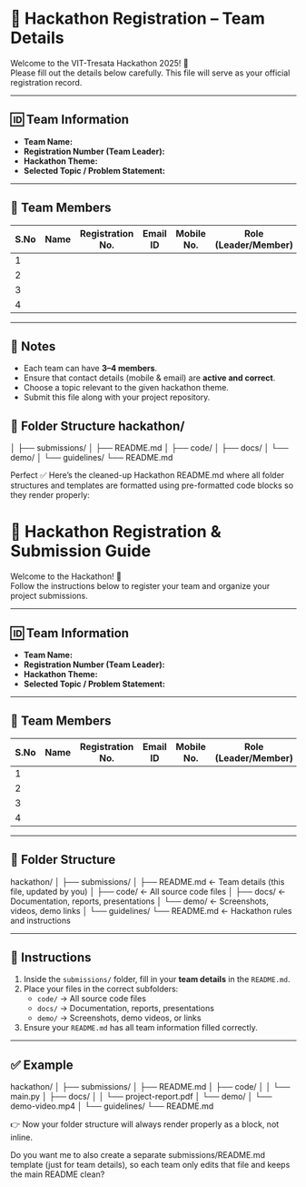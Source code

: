 # 🚀 Hackathon Registration – Team Details  

Welcome to the VIT-Tresata Hackathon 2025! 🎉  
Please fill out the details below carefully. This file will serve as your official registration record.  

---

## 🆔 Team Information  
- **Team Name:**  
- **Registration Number (Team Leader):**  
- **Hackathon Theme:**  
- **Selected Topic / Problem Statement:**  

---

## 👥 Team Members  

| S.No | Name         | Registration No. | Email ID             | Mobile No.  | Role (Leader/Member) |
|------|--------------|------------------|----------------------|-------------|----------------------|
| 1    |              |                  |                      |             |                      |
| 2    |              |                  |                      |             |                      |
| 3    |              |                  |                      |             |                      |
| 4    |              |                  |                      |             |                      |

---

## 📌 Notes  
- Each team can have **3–4 members**.  
- Ensure that contact details (mobile & email) are **active and correct**.  
- Choose a topic relevant to the given hackathon theme.  
- Submit this file along with your project repository.  

## 📁 Folder Structure  hackathon/
│
├── submissions/
│   ├── README.md
│   ├── code/
│   ├── docs/
│   └── demo/
│
└── guidelines/
└── README.md


Perfect ✅
Here’s the cleaned-up Hackathon README.md where all folder structures and templates are formatted using pre-formatted code blocks so they render properly:

# 🚀 Hackathon Registration & Submission Guide  

Welcome to the Hackathon! 🎉  
Follow the instructions below to register your team and organize your project submissions.  

---

## 🆔 Team Information  
- **Team Name:**  
- **Registration Number (Team Leader):**  
- **Hackathon Theme:**  
- **Selected Topic / Problem Statement:**  

---

## 👥 Team Members  

| S.No | Name         | Registration No. | Email ID             | Mobile No.  | Role (Leader/Member) |
|------|--------------|------------------|----------------------|-------------|----------------------|
| 1    |              |                  |                      |             |                      |
| 2    |              |                  |                      |             |                      |
| 3    |              |                  |                      |             |                      |
| 4    |              |                  |                      |             |                      |

---

## 📂 Folder Structure  

hackathon/
│
├── submissions/
│   ├── README.md   ← Team details (this file, updated by you)
│   ├── code/       ← All source code files
│   ├── docs/       ← Documentation, reports, presentations
│   └── demo/       ← Screenshots, videos, demo links
│
└── guidelines/
└── README.md   ← Hackathon rules and instructions

---

## 📝 Instructions  

1. Inside the `submissions/` folder, fill in your **team details** in the `README.md`.  
2. Place your files in the correct subfolders:  
   - `code/` → All source code files  
   - `docs/` → Documentation, reports, presentations  
   - `demo/` → Screenshots, demo videos, or links  
3. Ensure your `README.md` has all team information filled correctly.  

---

## ✅ Example  

hackathon/
│
├── submissions/
│   ├── README.md
│   ├── code/
│   │   └── main.py
│   ├── docs/
│   │   └── project-report.pdf
│   └── demo/
│       └── demo-video.mp4
│
└── guidelines/
└── README.md



👉 Now your folder structure will always render properly as a block, not inline.

Do you want me to also create a separate submissions/README.md template (just for team details), so each team only edits that file and keeps the main README clean?
